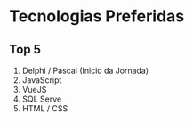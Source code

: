 # Tecnologias Preferidas

## Top 5
1. Delphi / Pascal (Inicio da Jornada)
2. JavaScript
3. VueJS
4. SQL Serve
5. HTML / CSS
